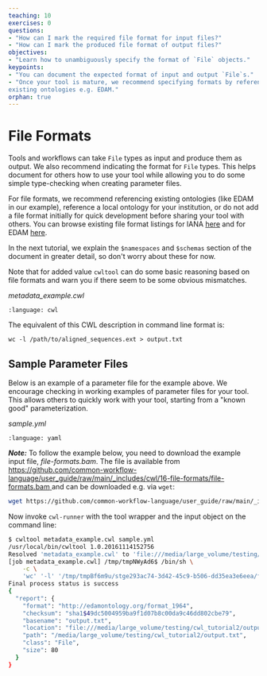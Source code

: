 ```yaml
---
teaching: 10
exercises: 0
questions:
- "How can I mark the required file format for input files?"
- "How can I mark the produced file format of output files?"
objectives:
- "Learn how to unambiguously specify the format of `File` objects."
keypoints:
- "You can document the expected format of input and output `File`s."
- "Once your tool is mature, we recommend specifying formats by referencing
existing ontologies e.g. EDAM."
orphan: true
---
```


# File Formats

Tools and workflows can take `File` types as input and produce them as output.
We also recommend indicating the format for `File` types. This helps document
for others how to use your tool while allowing you to do some simple
type-checking when creating parameter files.

For file formats, we recommend referencing existing ontologies (like EDAM in
our example), reference a local ontology for your institution, or do not add
a file format initially for quick development before sharing your tool with
others. You can browse existing file format listings for IANA [here][IANA] and
for EDAM [here][EDAM].

In the next tutorial, we explain  the `$namespaces` and `$schemas` section of the
document in greater detail, so don't worry about these for now.

Note that for added value `cwltool` can do some basic reasoning based on file
formats and warn you if there seem to be some obvious mismatches.

*metadata_example.cwl*

```{literalinclude} /_includes/cwl/16-file-formats/metadata_example.cwl
:language: cwl
```

The equivalent of this CWL description in command line format is:

`wc -l /path/to/aligned_sequences.ext > output.txt`

## Sample Parameter Files

Below is an example of a parameter file for the example above. We encourage
checking in working examples of parameter files for your tool. This allows
others to quickly work with your tool, starting from a "known good"
parameterization.

*sample.yml*

```{literalinclude} /_includes/cwl/16-file-formats/sample.yml
:language: yaml
```

___Note:___ To follow the example below, you need to download the example input file, *file-formats.bam*. The file is available from [https://github.com/common-workflow-language/user_guide/raw/main/_includes/cwl/16-file-formats/file-formats.bam
](https://github.com/common-workflow-language/user_guide/raw/main/_includes/cwl/16-file-formats/file-formats.bam) and can be downloaded e.g. via `wget`:

```bash
wget https://github.com/common-workflow-language/user_guide/raw/main/_includes/cwl/16-file-formats/file-formats.bam
```

Now invoke `cwl-runner` with the tool wrapper and the input object on the
command line:

```bash
$ cwltool metadata_example.cwl sample.yml
/usr/local/bin/cwltool 1.0.20161114152756
Resolved 'metadata_example.cwl' to 'file:///media/large_volume/testing/cwl_tutorial2/metadata_example.cwl'
[job metadata_example.cwl] /tmp/tmpNWyAd6$ /bin/sh \
    -c \
    'wc' '-l' '/tmp/tmpBf6m9u/stge293ac74-3d42-45c9-b506-dd35ea3e6eea/file-formats.bam' > /tmp/tmpNWyAd6/output.txt
Final process status is success
{
  "report": {
    "format": "http://edamontology.org/format_1964",
    "checksum": "sha1$49dc5004959ba9f1d07b8c00da9c46dd802cbe79",
    "basename": "output.txt",
    "location": "file:///media/large_volume/testing/cwl_tutorial2/output.txt",
    "path": "/media/large_volume/testing/cwl_tutorial2/output.txt",
    "class": "File",
    "size": 80
  }
}
```

[IANA]: https://www.iana.org/assignments/media-types/media-types.xhtml
[EDAM]: https://www.ebi.ac.uk/ols/ontologies/edam/terms?iri=http%3A%2F%2Fedamontology.org%2Fformat_1915
